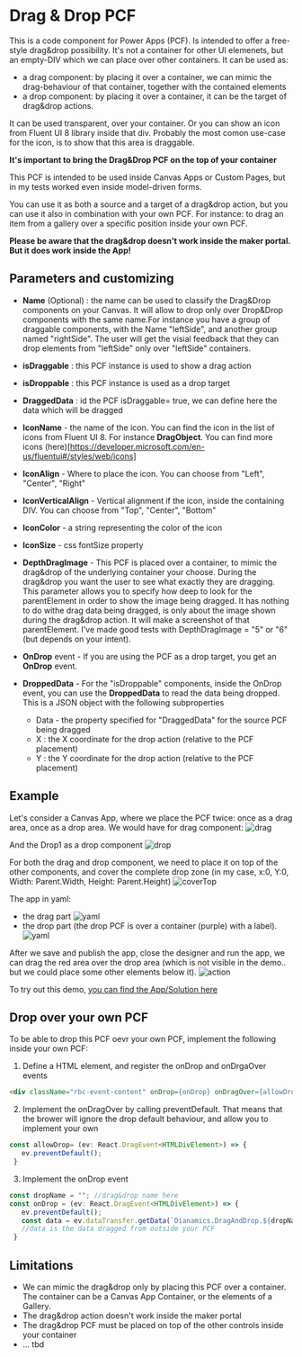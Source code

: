 # Drag & Drop PCF

This is a code component for Power Apps (PCF). Is intended to offer a free-style drag&drop possibility.
It's not a container for other UI elemenets, but an empty-DIV which we can place over other containers. 
It can be used as:
 - a drag component: by placing it over a container, we can mimic the drag-behaviour of that container, together with the contained elements
 - a drop component: by placing it over a container, it can be the target of drag&drop actions.
 

It can be used transparent, over your container. Or you can show an icon from Fluent UI 8 library inside that div. Probably the most comon use-case for the icon, is to show that this area is draggable.

**It's important to bring the Drag&Drop PCF on the top of your container**

This PCF is intended to be used inside Canvas Apps or Custom Pages, but in my tests worked even inside model-driven forms.

You can use it as both a source and a target of a drag&drop action, but you can use it also in combination with your own PCF.
For instance: to drag an item from a gallery over a specific position inside your own PCF.

**Please be aware that the drag&drop doesn't work inside the maker portal. But it does work inside the App!**

 ## Parameters and customizing

 - **Name** (Optional) : the name can be used to classify the Drag&Drop components on your Canvas. It will allow to drop only over Drop&Drop components with the same name.For instance you have a group of draggable components, with the Name "leftSide", and another group named "rightSide". The user will get the visial feedback that they can drop elements from "leftSide" only over "leftSide" containers.
 - **isDraggable** : this PCF instance is used to show a drag action
 - **isDroppable** : this PCF instance is used as a drop target
 - **DraggedData** : id the PCF isDraggable= true, we can define here the data which will be dragged
 - **IconName** - the name of the icon. You can find the icon in the list of icons from Fluent UI 8. For instance **DragObject**. You can find more icons (here)[https://developer.microsoft.com/en-us/fluentui#/styles/web/icons]
 - **IconAlign** - Where to place the icon. You can choose from "Left", "Center", "Right"
 - **IconVerticalAlign** - Vertical alignment if the icon, inside the containing DIV. You can choose from "Top", "Center", "Bottom"
 - **IconColor** - a string representing the color of the icon
 - **IconSize** - css fontSize property
 - **DepthDragImage** - This PCF is placed over a container, to mimic the drag&drop of the underlying container your choose. During the drag&drop you want the user to see what exactly they are dragging. This parameter allows you to specify how deep to look for the parentElement in order to show the image being dragged. It has nothing to do withe drag data being dragged, is only about the image shown during the drag&drop action. It will make a screenshot of that parentElement. I've made good tests with DepthDragImage = "5" or "6" (but depends on your intent).

 - **OnDrop** event -  If you are using the PCF as a drop target, you get an **OnDrop** event. 

 - **DroppedData** -  For the "isDroppable" components, inside the OnDrop event, you can use the **DroppedData** to read the data being dropped. This is a JSON object with the following subproperties
    - Data - the property specified for "DraggedData" for the source PCF being dragged
    - X : the X coordinate for the drop action (relative to the PCF placement)
    - Y : the Y coordinate for the drop action (relative to the PCF placement)

## Example

Let's consider a Canvas App, where we place the PCF twice: once as a drag area, once as a drop area.
We would have for drag component:
![drag](./Images/imageDemoDrag.png)

And the Drop1 as a drop component
![drop](./Images/imageDemoDrop.png)

For both the drag and drop component, we need to place it on top of the other components, and cover the complete drop zone (in my case, x:0, Y:0, Width: Parent.Width, Height: Parent.Height)
![coverTop](./Images/imageDemoDrop_OnTop.png)

The app in yaml:

- the drag part
![yaml](./Images/Yaml_drag.png)
- the drop part (the drop PCF is over a container (purple) with a label). 
![yaml](./Images/Yaml_drop.png)

After we save and publish the app, close the designer and run the app, we can drag the red area over the drop area (which is not visible in the demo.. but we could place some other elements below it).
![action](./Images/DragAndDropPCFDemo.gif)

To try out this demo, [you can find the App/Solution here](./DemoApp/Solution.xml)

 ## Drop over your own PCF

 To be able to drop this PCF oevr your own PCF, implement the following inside your own PCF:
 1. Define a HTML element, and register the onDrop and onDrgaOver events
 ```html
 <div className="rbc-event-content" onDrop={onDrop} onDragOver={allowDrop} ></div>
 ```
 2. Implement the onDragOver by calling preventDefault. That means that the brower will ignore the drop default behaviour, and allow you to implement your own
 ```javascript
 const allowDrop= (ev: React.DragEvent<HTMLDivElement>) => {    
    ev.preventDefault();    
  }
 ```
 3. Implement the onDrop event
 ```javascript
 const dropName = ""; //drag&drop name here
 const onDrop = (ev: React.DragEvent<HTMLDivElement>) => {
    ev.preventDefault();
    const data = ev.dataTransfer.getData(`Dianamics.DragAndDrop.${dropName}`);
    //data is the data dragged from outside your PCF
  }
 ```



 ## Limitations

 - We can mimic the drag&drop only by placing this PCF over a container. The container can be a Canvas App Container, or the elements of a Gallery.
 - The drag&drop action doesn't work inside the maker portal
 - The drag&drop PCF must be placed on top of the other controls inside your container
 - ... tbd
